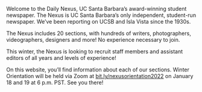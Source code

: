 Welcome to the Daily Nexus, UC Santa Barbara’s award-winning student newspaper.
The Nexus is UC Santa Barbara’s only independent, student-run newspaper. We’ve been reporting on UCSB and Isla Vista since the 1930s.

The Nexus includes 20 sections, with hundreds of writers, photographers, videographers, designers and more! 
No experience necessary to join. 

This winter, the Nexus is looking to recruit staff members and assistant editors of all years and levels of experience!

On this website, you’ll find information about each of our sections.
Winter Orientation will be held via Zoom at [bit.ly/nexusorientation2022](http://bit.ly/nexusorientation2022) on January 18 and 19 at 6 p.m. PST. See you there!